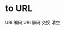 # to URL

<script setup>
import { ref } from 'vue'
import { ElMessage } from 'element-plus'
import TTextarea from './components/TTextarea/index.vue'

const text = ref('')
const url = ref('')

const encodeUrl = () => url.value = encodeURIComponent(text.value)

function decodeUrl() {
  try {
    url.value = decodeURIComponent(text.value)
  } catch (error) {
    ElMessage.error('输入不是有效的 URL 字符串!')
  }
}

function swap() {
  const temp = text.value
  text.value = base64.value
  base64.value = temp
}

function clear() {
  text.value = ''
  base64.value = ''
}
</script>

<ClientOnly>
  <div class="url-container"> 
    <TTextarea v-model:text="text" placeholder="请输入需要 编码/解码 的文本"/>
    <div>
      <el-button type="success" @click="encodeUrl">URL编码</el-button>
      <el-button type="success" @click="decodeUrl">URL解码</el-button>
      <el-button type="success" @click="swap">交换</el-button>
      <el-button type="info" @click="clear">清空</el-button>
    </div>
    <TTextarea v-model:text="url" placeholder="处理结果"/>
  </div>
</ClientOnly>